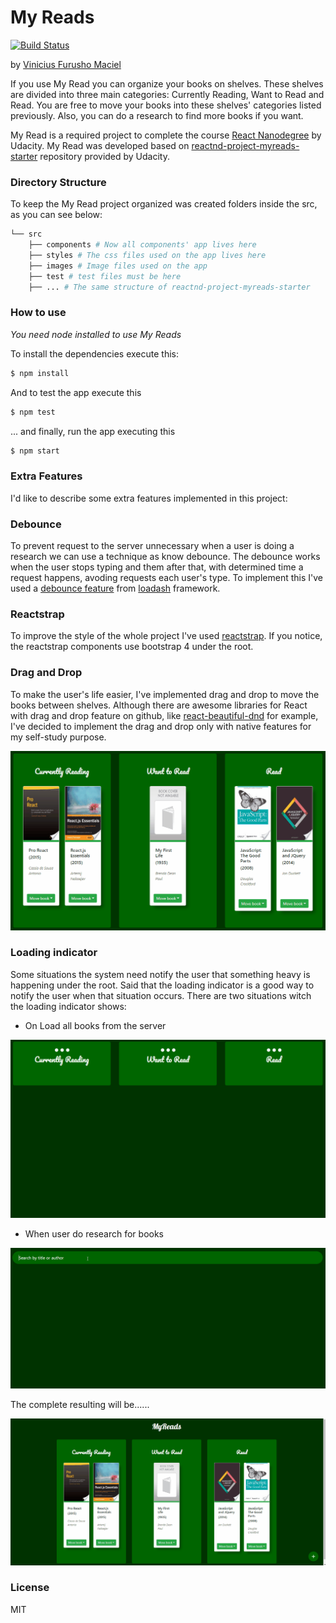 # My Reads
[![Build Status](https://travis-ci.org/vimaciel/my-reads.svg?branch=master)](https://travis-ci.org/vimaciel/my-reads)

by [Vinicius Furusho Maciel](https://www.linkedin.com/in/vimaciel)

If you use My Read you can organize your books on shelves. These shelves are divided into three main categories: Currently Reading, Want to Read and Read. You are free to move your books into these shelves' categories listed previously. Also, you can do a research to find more books if you want. 

My Read is a required project to complete the course [React Nanodegree](https://br.udacity.com/course/react-nanodegree--nd019) by Udacity. My Read was developed based on [reactnd-project-myreads-starter](https://github.com/udacity/reactnd-project-myreads-starter) repository provided by Udacity.

### Directory Structure

To keep the My Read project organized was created folders inside the src, as you can see below:
```bash
└── src
    ├── components # Now all components' app lives here
    ├── styles # The css files used on the app lives here
    ├── images # Image files used on the app
    ├── test # test files must be here
    ├── ... # The same structure of reactnd-project-myreads-starter
```

### How to use
*You need node installed to use My Reads*

To install the dependencies execute this:
```sh
$ npm install
```
And to test the app execute this
```sh
$ npm test
```

... and finally, run the app executing this
```sh
$ npm start
```
### Extra Features

I'd like to describe some extra features implemented in this project:

### Debounce
To prevent request to the server unnecessary when a user is doing a research we can use a technique as know debounce. The debounce works when the user stops typing and them after that, with determined time a request happens, avoding requests each user's type. To implement this I've used a [debounce feature](https://lodash.com/docs/4.17.11#debounce) from [loadash](https://lodash.com/) framework.

### Reactstrap

To improve the style of the whole project I've used [reactstrap](https://github.com/reactstrap/reactstrap). If you notice, the reactstrap components use bootstrap 4 under the root. 

### Drag and Drop
To make the user's life easier, I've implemented drag and drop to move the books between shelves. Although there are awesome libraries for React with drag and drop feature on github, like [react-beautiful-dnd](https://github.com/atlassian/react-beautiful-dnd) for example, I've decided to implement the drag and drop only with native features for my self-study purpose.

![](drop_and_drop_books.gif)

### Loading indicator
Some situations the system need notify the user that something heavy is happening under the root. Said that the loading indicator is a good way to notify the user when that situation occurs. There are two situations witch the loading indicator shows:

- On Load all books from the server

![](loading_shelves.gif)

- When user do research for books

![](loading_research_books.gif)

The complete resulting will be......

![](final_demo.gif)

### License
MIT
